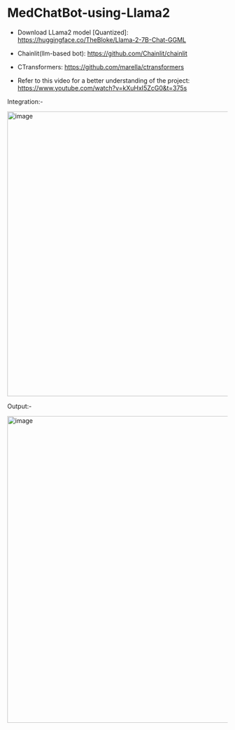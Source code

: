 # MedChatBot-using-Llama2

- Download LLama2 model [Quantized]: https://huggingface.co/TheBloke/Llama-2-7B-Chat-GGML

- Chainlit(llm-based bot): https://github.com/Chainlit/chainlit

- CTransformers: https://github.com/marella/ctransformers 

- Refer to this video for a better understanding of the project: https://www.youtube.com/watch?v=kXuHxI5ZcG0&t=375s



Integration:-


<img width="650" alt="image" src="https://github.com/sharmaruchikht/MedChatBot-using-Llama2/assets/51285205/946c024b-c448-4d03-a6eb-53078c3aae60">


Output:-


<img width="700" alt="image" src="https://github.com/sharmaruchikht/MedChatBot-using-Llama2/assets/51285205/5f0357d9-21ff-4b13-a1a9-834ccd58dbee">

